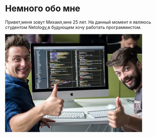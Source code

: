 # Немного обо мне
Привет,меня зовут Михаил,мне 25 лет.
На данный момент я являюсь студентом Netology,в будующем хочу работать программистом.

![](img/i.webp)
